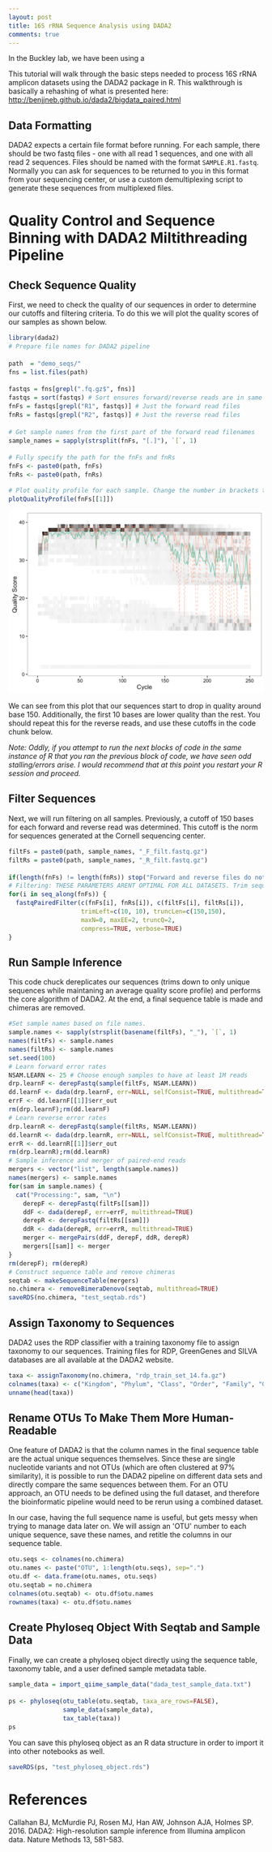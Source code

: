 ```yaml
---
layout: post
title: 16S rRNA Sequence Analysis using DADA2
comments: true
---
```


In the Buckley lab, we have been using a 

This tutorial will walk through the basic steps needed to process 16S rRNA amplicon datasets using the DADA2 package in R. This walkthrough is basically a rehashing of what is presented here: <http://benjjneb.github.io/dada2/bigdata_paired.html>

Data Formatting
---------------

DADA2 expects a certain file format before running. For each sample, there should be two fastq files - one with all read 1 sequences, and one with all read 2 sequences. Files should be named with the format `SAMPLE.R1.fastq`. Normally you can ask for sequences to be returned to you in this format from your sequencing center, or use a custom demultiplexing script to generate these sequences from multiplexed files.

Quality Control and Sequence Binning with DADA2 Miltithreading Pipeline
=======================================================================

Check Sequence Quality
----------------------

First, we need to check the quality of our sequences in order to determine our cutoffs and filtering criteria. To do this we will plot the quality scores of our samples as shown below.

``` r
library(dada2)
# Prepare file names for DADA2 pipeline

path  = "demo_seqs/"
fns = list.files(path)

fastqs = fns[grepl(".fq.gz$", fns)]
fastqs = sort(fastqs) # Sort ensures forward/reverse reads are in same order
fnFs = fastqs[grepl("R1", fastqs)] # Just the forward read files
fnRs = fastqs[grepl("R2", fastqs)] # Just the reverse read files

# Get sample names from the first part of the forward read filenames
sample_names = sapply(strsplit(fnFs, "[.]"), `[`, 1)

# Fully specify the path for the fnFs and fnRs
fnFs <- paste0(path, fnFs)
fnRs <- paste0(path, fnRs)
```

``` r
# Plot quality profile for each sample. Change the number in brackets to look at a different sample's profile.
plotQualityProfile(fnFs[[1]])
```

![](images/quality_profile.png)

We can see from this plot that our sequences start to drop in quality around base 150. Additionally, the first 10 bases are lower quality than the rest. You should repeat this for the reverse reads, and use these cutoffs in the code chunk below.

*Note: Oddly, if you attempt to run the next blocks of code in the same instance of R that you ran the previous block of code, we have seen odd stalling/errors arise. I would recommend that at this point you restart your R session and proceed.*

Filter Sequences
----------------

Next, we will run filtering on all samples. Previously, a cutoff of 150 bases for each forward and reverse read was determined. This cutoff is the norm for sequences generated at the Cornell sequencing center.

``` r
filtFs = paste0(path, sample_names, "_F_filt.fastq.gz")
filtRs = paste0(path, sample_names, "_R_filt.fastq.gz")

if(length(fnFs) != length(fnRs)) stop("Forward and reverse files do not match.")
# Filtering: THESE PARAMETERS ARENT OPTIMAL FOR ALL DATASETS. Trim sequences based on quality profile from raw fastq files. 
for(i in seq_along(fnFs)) {
  fastqPairedFilter(c(fnFs[i], fnRs[i]), c(filtFs[i], filtRs[i]),
                    trimLeft=c(10, 10), truncLen=c(150,150), 
                    maxN=0, maxEE=2, truncQ=2, 
                    compress=TRUE, verbose=TRUE)
}
```

Run Sample Inference
--------------------

This code chuck dereplicates our sequences (trims down to only unique sequences while maintaning an average quality score profile) and performs the core algorithm of DADA2. At the end, a final sequence table is made and chimeras are removed.

``` r
#Set sample names based on file names.
sample.names <- sapply(strsplit(basename(filtFs), "_"), `[`, 1)
names(filtFs) <- sample.names
names(filtRs) <- sample.names
set.seed(100)
# Learn forward error rates
NSAM.LEARN <- 25 # Choose enough samples to have at least 1M reads
drp.learnF <- derepFastq(sample(filtFs, NSAM.LEARN))
dd.learnF <- dada(drp.learnF, err=NULL, selfConsist=TRUE, multithread=TRUE)
errF <- dd.learnF[[1]]$err_out
rm(drp.learnF);rm(dd.learnF)
# Learn reverse error rates
drp.learnR <- derepFastq(sample(filtRs, NSAM.LEARN))
dd.learnR <- dada(drp.learnR, err=NULL, selfConsist=TRUE, multithread=TRUE)
errR <- dd.learnR[[1]]$err_out
rm(drp.learnR);rm(dd.learnR)
# Sample inference and merger of paired-end reads
mergers <- vector("list", length(sample.names))
names(mergers) <- sample.names
for(sam in sample.names) {
  cat("Processing:", sam, "\n")
    derepF <- derepFastq(filtFs[[sam]])
    ddF <- dada(derepF, err=errF, multithread=TRUE)
    derepR <- derepFastq(filtRs[[sam]])
    ddR <- dada(derepR, err=errR, multithread=TRUE)
    merger <- mergePairs(ddF, derepF, ddR, derepR)
    mergers[[sam]] <- merger
}
rm(derepF); rm(derepR)
# Construct sequence table and remove chimeras
seqtab <- makeSequenceTable(mergers)
no.chimera <- removeBimeraDenovo(seqtab, multithread=TRUE)
saveRDS(no.chimera, "test_seqtab.rds") 
```

Assign Taxonomy to Sequences
----------------------------

DADA2 uses the RDP classifier with a training taxonomy file to assign taxonomy to our sequences. Training files for RDP, GreenGenes and SILVA databases are all available at the DADA2 website.

``` r
taxa <- assignTaxonomy(no.chimera, "rdp_train_set_14.fa.gz")
colnames(taxa) <- c("Kingdom", "Phylum", "Class", "Order", "Family", "Genus")
unname(head(taxa))
```

Rename OTUs To Make Them More Human-Readable
--------------------------------------------

One feature of DADA2 is that the column names in the final sequence table are the actual unique sequences themselves. Since these are single nucleotide variants and not OTUs (which are often clustered at 97% similarity), it is possible to run the DADA2 pipeline on different data sets and directly compare the same sequences between them. For an OTU approach, an OTU needs to be defined using the full dataset, and therefore the bioinformatic pipeline would need to be rerun using a combined dataset.

In our case, having the full sequence name is useful, but gets messy when trying to manage data later on. We will assign an 'OTU' number to each unique sequence, save these names, and retitle the columns in our sequence table.

``` r
otu.seqs <- colnames(no.chimera)
otu.names <- paste("OTU", 1:length(otu.seqs), sep=".")
otu.df <- data.frame(otu.names, otu.seqs)
otu.seqtab = no.chimera
colnames(otu.seqtab) <- otu.df$otu.names
rownames(taxa) <- otu.df$otu.names
```

Create Phyloseq Object With Seqtab and Sample Data
--------------------------------------------------

Finally, we can create a phyloseq object directly using the sequence table, taxonomy table, and a user defined sample metadata table.

``` r
sample_data = import_qiime_sample_data("dada_test_sample_data.txt")

ps <- phyloseq(otu_table(otu.seqtab, taxa_are_rows=FALSE), 
               sample_data(sample_data), 
               tax_table(taxa))
ps
```

You can save this phyloseq object as an R data structure in order to import it into other notebooks as well.

``` r
saveRDS(ps, "test_phyloseq_object.rds")
```

References
==========

Callahan BJ, McMurdie PJ, Rosen MJ, Han AW, Johnson AJA, Holmes SP. 2016. DADA2: High-resolution sample inference from Illumina amplicon data. Nature Methods 13, 581-583.
